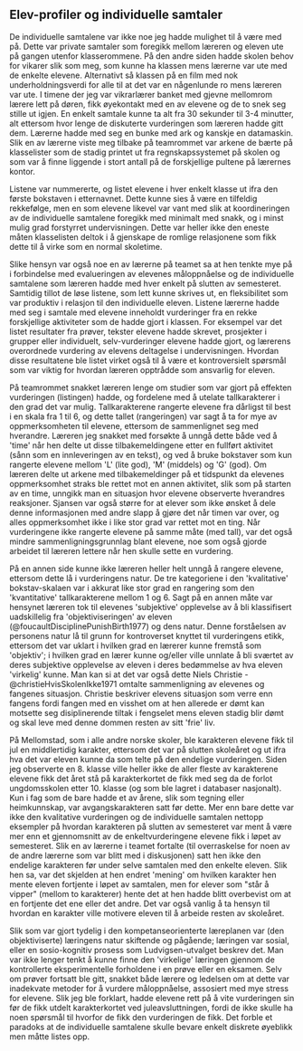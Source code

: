 

## Elev-profiler og individuelle samtaler



De individuelle samtalene var ikke noe jeg hadde mulighet til å være med på. Dette var private samtaler som foregikk mellom læreren og eleven ute på gangen utenfor klasserommene. På den andre siden hadde skolen behov for vikarer slik som meg, som kunne ha klassen mens lærerne var ute med de enkelte elevene. Alternativt så klassen på en film med nok underholdningsverdi for alle til at det var en någenlunde ro mens læreren var ute. I timene der jeg var vikrarlærer banket med gjevne mellomrom lærere lett på døren, fikk øyekontakt med en av elevene og de to snek seg stille ut igjen. En enkelt samtale kunne ta alt fra 30 sekunder til 3-4 minutter, alt ettersom hvor lenge de diskuterte vurderingen som læreren hadde gitt dem. Lærerne hadde med seg en bunke med ark og kanskje en datamaskin. Slik en av lærerne viste meg tilbake på teamrommet var arkene de bærte på klasselister som de stadig printet ut fra regnskapssystemet på skolen og som var å finne liggende i stort antall på de forskjellige pultene på lærernes kontor.

Listene var nummererte, og listet elevene i hver enkelt klasse ut ifra den første bokstaven i etternavnet. Dette kunne sies å være en tilfeldig rekkefølge, men en som elevene likevel var vant med slik at koordineringen av de individuelle samtalene foregikk med minimalt med snakk, og i minst mulig grad forstyrret undervisningen. Dette var heller ikke den eneste måten klasselisten deltok i å gjenskape de romlige relasjonene som fikk dette til å virke som en normal skoletime.



Slike hensyn var også noe en av lærerne på teamet sa at hen tenkte mye på i forbindelse med evalueringen av elevenes måloppnåelse og de individuelle samtalene som læreren hadde med hver enkelt på slutten av semesteret. Samtidig tillot de løse listene, som lett kunne skrives ut, en fleksibilitet som var produktiv i relasjon til den individuelle eleven. Listene lærerne hadde med seg i samtale med elevene inneholdt vurderinger fra en rekke forskjellige aktiviteter som de hadde gjort i klassen. For eksempel var det listet resultater fra prøver, tekster elevene hadde skrevet, prosjekter i grupper eller individuelt, selv-vurderinger elevene hadde gjort, og lærerens overordnede vurdering av elevens deltagelse i undervisningen. Hvordan disse resultatene ble listet virket også til å være et kontroversielt spørsmål som var viktig for hvordan læreren opptrådde som ansvarlig for eleven.

På teamrommet snakket læreren lenge om studier som var gjort på effekten vurderingen (listingen) hadde, og fordelene med å utelate tallkarakterer i den grad det var mulig. Tallkarakterene rangerte elevene fra dårligst til best i en skala fra 1 til 6, og dette tallet (rangeringen) var sagt å ta for mye av oppmerksomheten til elevene, ettersom de sammenlignet seg med hverandre. Læreren jeg snakket med forsøkte å unngå dette både ved å 'time' når hen delte ut disse tilbakemeldingene etter en fullført aktivitet (sånn som en innleveringen av en tekst), og ved å bruke bokstaver som kun rangerte elevene mellom 'L' (lite god), 'M' (middels) og 'G' (god). Om læreren delte ut arkene med tilbakemeldinger på et tidspunkt da elevenes oppmerksomhet straks ble rettet mot en annen aktivitet, slik som på starten av en time, unngikk man en situasjon hvor elevene observerte hverandres reaksjoner. Sjansen var også større for at elever som ikke ønsket å dele denne informasjonen med andre slapp å gjøre det når timen var over, og alles oppmerksomhet ikke i like stor grad var rettet mot en ting. Når vurderingene ikke rangerte elevene på samme måte (med tall), var det også mindre sammenligningsgrunnlag blant elevene, noe som også gjorde arbeidet til læreren lettere når hen skulle sette en vurdering.

På en annen side kunne ikke læreren heller helt unngå å rangere elevene, ettersom dette lå i vurderingens natur. De tre kategoriene i den 'kvalitative' bokstav-skalaen var i akkurat like stor grad en rangering som den 'kvantitative' tallkarakterene mellom 1 og 6. Sagt på en annen måte var hensynet læreren tok til elevenes 'subjektive' opplevelse av å bli klassifisert uadskillelig fra 'objektiviseringen' av eleven (@foucaultDisciplinePunishBirth1977) og dens natur. Denne forståelsen av personens natur lå til grunn for kontroverset knyttet til vurderingens etikk, ettersom det var uklart i hvilken grad en lærerer kunne fremstå som 'objektiv'; i hvilken grad en lærer kunne og/eller ville unnlate å bli sværtet av deres subjektive opplevelse av eleven i deres bedømmelse av hva eleven 'virkelig' kunne. Man kan si at det var også dette Niels Christie -@christieHvisSkolenIkke1971 omtalte sammenligning av elevenes og fangenes situasjon. Christie beskriver elevens situasjon som verre enn fangens fordi fangen med en visshet om at hen allerede er dømt kan motsette seg disiplinerende tiltak i fengselet mens eleven stadig blir dømt og skal leve med denne dommen resten av sitt 'frie' liv.

På Mellomstad, som i alle andre norske skoler, ble karakteren elevene fikk til jul en middlertidig karakter, ettersom det var på slutten skoleåret og ut ifra hva det var eleven kunne da som telte på den endelige vurderingen. Siden jeg observerte en 8. klasse ville heller ikke de aller fleste av karakterene elevene fikk det året stå på karakterkortet de fikk med seg da de forlot ungdomsskolen etter 10. klasse (og som ble lagret i databaser nasjonalt). Kun i fag som de bare hadde et av årene, slik som tegning eller heimkunnskap, var avgangskarakteren satt før dette. Mer enn bare dette var ikke den kvalitative vurderingen og de individuelle samtalen nettopp eksempler på hvordan karakteren på slutten av semesteret var ment å være mer enn et gjennomsnitt av de enkeltvurderingene elevene fikk i løpet av semesteret. Slik en av lærerne i teamet fortalte (til overraskelse for noen av de andre lærerne som var blitt med i diskusjonen) satt hen ikke den endelige karakteren før under selve samtalen med den enkelte eleven. Slik hen sa, var det skjelden at hen endret 'mening' om hvilken karakter hen mente eleven fortjente i løpet av samtalen, men for elever som "står å vipper" (mellom to karakterer) hente det at hen hadde blitt overbevist om at en fortjente det ene eller det andre. Det var også vanlig å ta hensyn til hvordan en karakter ville motivere eleven til å arbeide resten av skoleåret.

Slik som var gjort tydelig i den kompetanseorienterte læreplanen var (den objektiviserte) læringens natur skiftende og pågående; læringen var sosial, eller en sosio-kognitiv prosess som Ludvigsen-utvalget beskrev det. Man var ikke lenger tenkt å kunne finne den 'virkelige' læringen gjennom de kontrollerte eksperimentelle forholdene i en prøve eller en eksamen. Selv om prøver fortsatt ble gitt, snakket både lærere og ledelsen om at dette var inadekvate metoder for å vurdere måloppnåelse, assosiert med mye stress for elevene. Slik jeg ble forklart, hadde elevene rett på å vite vurderingen sin før de fikk utdelt karakterkortet ved juleavsluttningen, fordi de ikke skulle ha noen spørsmål til hvorfor de fikk den vurderingen de fikk. Det forble et paradoks at de individuelle samtalene skulle bevare enkelt diskrete øyeblikk men måtte listes opp.
